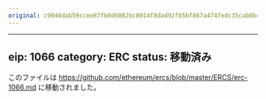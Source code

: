 ```yaml
---
original: c9046dab59ccee87fb0d6082bc8014f8dad92fb5bf867a474fedc35cab0b40b5
---
```


---
eip: 1066
category: ERC
status: 移動済み
---

このファイルは https://github.com/ethereum/ercs/blob/master/ERCS/erc-1066.md に移動されました。